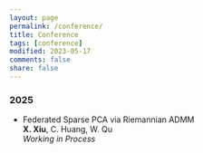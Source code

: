 ```yaml
---
layout: page
permalink: /conference/
title: Conference
tags: [conference]
modified: 2023-05-17 
comments: false
share: false
---
```







### 2025

* Federated Sparse PCA via Riemannian ADMM <br>
<b>X. Xiu</b>, C. Huang, W. Qu <br>
<i>Working in Process</i><br>






